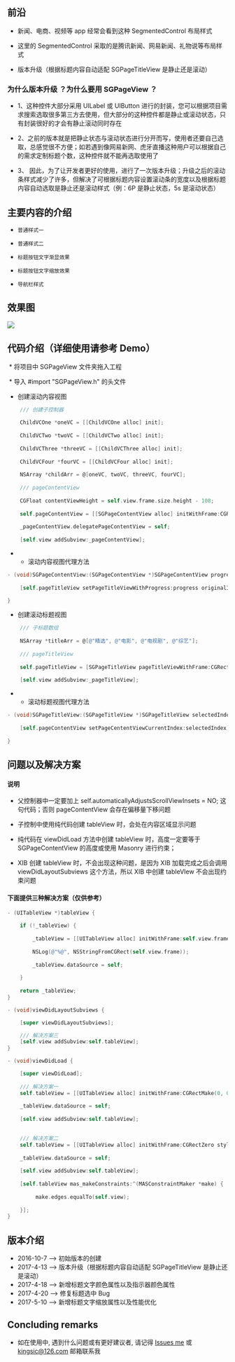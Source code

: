 
## 前沿

* 新闻、电商、视频等 app 经常会看到这种 SegmentedControl 布局样式

* 这里的 SegmentedControl 采取的是腾讯新闻、网易新闻、礼物说等布局样式

* 版本升级（根据标题内容自动适配 SGPageTitleView 是静止还是滚动）


### 为什么版本升级 ？为什么要用 SGPageView ？

* 1、这种控件大部分采用 UILabel 或 UIButton 进行的封装，您可以根据项目需求搜索选取很多第三方去使用，但大部分的这种控件都是静止或滚动状态，只有封装很好的才会有静止滚动同时存在

* 2、之前的版本就是把静止状态与滚动状态进行分开而写，使用者还要自己选取，总感觉很不方便；如若遇到像网易新网、虎牙直播这种用户可以根据自己的需求定制标题个数，这种控件就不能再选取使用了

* 3、 因此，为了让开发者更好的使用，进行了一次版本升级；升级之后的滚动条样式减少了许多，但解决了可根据标题内容设置滚动条的宽度以及根据标题内容自动选取是静止还是滚动样式（例：6P 是静止状态，5s 是滚动状态）


## 主要内容的介绍

* `普通样式一`<br>

* `普通样式二`<br>

* `标题按钮文字渐显效果`<br>

* `标题按钮文字缩放效果`<br>

* `导航栏样式`<br>


## 效果图

![](https://github.com/kingsic/SGPageView/raw/master/Gif/sorgle.gif) 


## 代码介绍（详细使用请参考 Demo）

  * 将项目中 SGPageView 文件夹拖入工程

  * 导入 #import "SGPageView.h" 的头文件
  
* 创建滚动内容视图

```Objective-C
    /// 创建子控制器
    
    ChildVCOne *oneVC = [[ChildVCOne alloc] init];
    
    ChildVCTwo *twoVC = [[ChildVCTwo alloc] init];
    
    ChildVCThree *threeVC = [[ChildVCThree alloc] init];
    
    ChildVCFour *fourVC = [[ChildVCFour alloc] init];
    
    NSArray *childArr = @[oneVC, twoVC, threeVC, fourVC];
    
    /// pageContentView
    
    CGFloat contentViewHeight = self.view.frame.size.height - 108;
    
    self.pageContentView = [[SGPageContentView alloc] initWithFrame:CGRectMake(0, 108, self.view.frame.size.width, contentViewHeight) parentVC:self childVCs:childArr];
    
    _pageContentView.delegatePageContentView = self;
    
    [self.view addSubview:_pageContentView];
```

* * 滚动内容视图代理方法

```Objective-C
- (void)SGPageContentView:(SGPageContentView *)SGPageContentView progress:(CGFloat)progress originalIndex:(NSInteger)originalIndex targetIndex:(NSInteger)targetIndex {
    
    [self.pageTitleView setPageTitleViewWithProgress:progress originalIndex:originalIndex targetIndex:targetIndex];

}
```

* 创建滚动标题视图

```Objective-C
    /// 子标题数组
    
    NSArray *titleArr = @[@"精选", @"电影", @"电视剧", @"综艺"];
    
    /// pageTitleView
    
    self.pageTitleView = [SGPageTitleView pageTitleViewWithFrame:CGRectMake(0, 64, self.view.frame.size.width, 44) delegate:self titleNames:titleArr];
    
    [self.view addSubview:_pageTitleView];
```

* * 滚动标题视图代理方法

```Objective-C
- (void)SGPageTitleView:(SGPageTitleView *)SGPageTitleView selectedIndex:(NSInteger)selectedIndex {
    
    [self.pageContentView setPageCententViewCurrentIndex:selectedIndex];
    
}
```


## 问题以及解决方案

#### 说明

* 父控制器中一定要加上 self.automaticallyAdjustsScrollViewInsets = NO; 这句代码；否则 pageContentView 会存在偏移量下移问题

* 子控制中使用纯代码创建 tableView 时，会处在内容区域显示问题

* 纯代码在 viewDidLoad 方法中创建 tableView 时，高度一定要等于 SGPageContentView 的高度或使用 Masonry 进行约束；

* XIB 创建 tableView 时，不会出现这种问题，是因为 XIB 加载完成之后会调用 viewDidLayoutSubviews 这个方法，所以 XIB 中创建 tableVIew 不会出现约束问题

#### 下面提供三种解决方案（仅供参考）

```Objective-C
- (UITableView *)tableView {

    if (!_tableView) {
    
        _tableView = [[UITableView alloc] initWithFrame:self.view.frame style:UITableViewStylePlain];
        
        NSLog(@"%@", NSStringFromCGRect(self.view.frame));
        
        _tableView.dataSource = self;
        
    }
    
    return _tableView;
}
```

```Objective-C
- (void)viewDidLayoutSubviews {

    [super viewDidLayoutSubviews];

    /// 解决方案三
    [self.view addSubview:self.tableView];
}

- (void)viewDidLoad {

    [super viewDidLoad];
    
    /// 解决方案一
    self.tableView = [[UITableView alloc] initWithFrame:CGRectMake(0, 0, self.view.frame.size.width, self.view.frame.size.height - 108) style:UITableViewStylePlain];
    
    _tableView.dataSource = self;
    
    [self.view addSubview:self.tableView];

    
    /// 解决方案二
    self.tableView = [[UITableView alloc] initWithFrame:CGRectZero style:UITableViewStylePlain];
    
    _tableView.dataSource = self;
    
    [self.view addSubview:self.tableView];
    
    [self.tableView mas_makeConstraints:^(MASConstraintMaker *make) {
    
         make.edges.equalTo(self.view);
         
    }];
}
```


## 版本介绍

* 2016-10-7 --> 初始版本的创建
* 2017-4-13 --> 版本升级（根据标题内容自动适配 SGPageTitleView 是静止还是滚动）
* 2017-4-18 --> 新增标题文字颜色属性以及指示器颜色属性
* 2017-4-20 --> 修复标题选中 Bug
* 2017-5-10 --> 新增标题文字缩放属性以及性能优化


## Concluding remarks

* 如在使用中, 遇到什么问题或有更好建议者, 请记得 [Issues me](https://github.com/kingsic/SGPageView/issues) 或 kingsic@126.com 邮箱联系我

